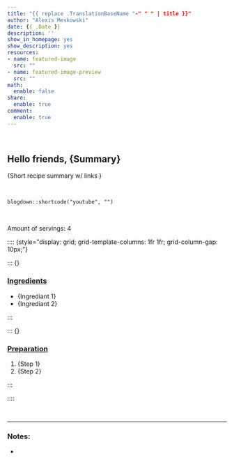 ```yaml
---
title: "{{ replace .TranslationBaseName "-" " " | title }}"
author: "Alexis Meskowski"
date: {{ .Date }}
description: ''
show_in_homepage: yes
show_description: yes
resources:
- name: featured-image
  src: ""
- name: featured-image-preview
  src: ""
math:
  enable: false
share:
  enable: true
comment:
  enable: true
---
```


<!-- draft: true -->
<!-- Featured Image: 780x234 -->
<!-- Links: [](){target="_blank"} -->

<br>

## Hello friends, {Summary}

{Short recipe summary w/ links }

<br>

```{r, echo=FALSE}
blogdown::shortcode("youtube", "")
```

<br>

Amount of servings: 4

:::: {style="display: grid; grid-template-columns: 1fr 1fr; grid-column-gap: 10px;"}

::: {}

### <u>Ingredients</u>

- {Ingrediant 1}
- {Ingrediant 2}

::: 

::: {}

### <u>Preparation</u> 

1. {Step 1}
1. {Step 2}

:::

::::

<br>

---

### Notes:

-